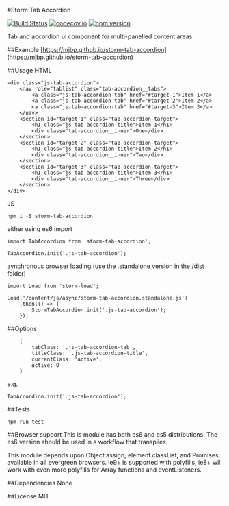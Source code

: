 #Storm Tab Accordion

[![Build Status](https://travis-ci.org/mjbp/storm-tab-accordion.svg?branch=master)](https://travis-ci.org/mjbp/storm-tab-accordion)
[![codecov.io](http://codecov.io/github/mjbp/storm-tab-accordion/coverage.svg?branch=master)](http://codecov.io/github/mjbp/storm-tab-accordion?branch=master)
[![npm version](https://badge.fury.io/js/storm-tab-accordion.svg)](https://badge.fury.io/js/storm-tab-accordion)

Tab and accordion ui component for multi-panelled content areas 


##Example
[https://mjbp.github.io/storm-tab-accordion](https://mjbp.github.io/storm-tab-accordion)

##Usage
HTML
```
<div class="js-tab-accordion">
    <nav role="tablist" class="tab-accordion__tabs">
        <a class="js-tab-accordion-tab" href="#target-1">Item 1</a>
        <a class="js-tab-accordion-tab" href="#target-2">Item 2</a>
        <a class="js-tab-accordion-tab" href="#target-3">Item 3</a>
    </nav>
    <section id="target-1" class="tab-accordion-target">
        <h1 class="js-tab-accordion-title">Item 1</h1>
        <div class="tab-accordion__inner">One</div>
    </section>
    <section id="target-2" class="tab-accordion-target">
        <h1 class="js-tab-accordion-title">Item 2</h1>
        <div class="tab-accordion__inner">Two</div>
    </section>
    <section id="target-3" class="tab-accordion-target">
        <h1 class="js-tab-accordion-title">Item 3</h1>
        <div class="tab-accordion__inner">Three</div>
    </section>
</div>
```

JS
```
npm i -S storm-tab-accordion
```
either using es6 import
```
import TabAccordion from 'storm-tab-accordion';

TabAccordion.init('.js-tab-accordion');
```
aynchronous browser loading (use the .standalone version in the /dist folder)
```
import Load from 'storm-load';

Load('/content/js/async/storm-tab-accordion.standalone.js')
    .then(() => {
        StormTabAccordion.init('.js-tab-accordion');
    });
```

##Options
```
    {
		tabClass: '.js-tab-accordion-tab',
        titleClass: '.js-tab-accordion-title',
        currentClass: 'active',
        active: 0
    }
```

e.g.
```
TabAccordion.init('.js-tab-accordion');
```


##Tests
```
npm run test
```

##Browser support
This is module has both es6 and es5 distributions. The es6 version should be used in a workflow that transpiles.

This module depends upon Object.assign, element.classList, and Promises, available in all evergreen browsers. ie9+ is supported with polyfills, ie8+ will work with even more polyfills for Array functions and eventListeners.

##Dependencies
None

##License
MIT